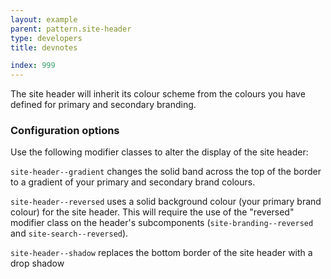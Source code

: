 ```yaml
---
layout: example
parent: pattern.site-header
type: developers
title: devnotes

index: 999
---
```


The site header will inherit its colour scheme from the colours you have defined for primary and secondary branding.

### Configuration options

Use the following modifier classes to alter the display of the site header:

`site-header--gradient` changes the solid band across the top of the border to a gradient of your primary and secondary brand colours.

`site-header--reversed` uses a solid background colour (your primary brand colour) for the site header. This will require the use of the "reversed" modifier class on the header's subcomponents (`site-branding--reversed` and `site-search--reversed`).

`site-header--shadow` replaces the bottom border of the site header with a drop shadow
